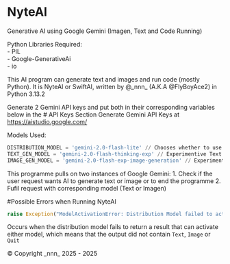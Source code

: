 # NyteAI
Generative AI using Google Gemini (Imagen, Text and Code Running)

Python Libraries Required:\
    - PIL\
    - Google-GenerativeAi\
    - io

This AI program can generate text and images and run code (mostly Python).
It is NyteAI or SwiftAI, written by @\_nnn_ (A.K.A @FlyBoyAce2) in Python 3.13.2

Generate 2 Gemini API keys and put both in their corresponding variables below in the # API Keys Section
Generate Gemini API Keys at https://aistudio.google.com/

Models Used:
```python
DISTRIBUTION_MODEL = 'gemini-2.0-flash-lite' // Chooses whether to use text or image generation model
TEXT_GEN_MODEL = 'gemini-2.0-flash-thinking-exp' // Experimentive Text Generation Model with Thinking Abilities and Code Running Capabilities
IMAGE_GEN_MODEL = 'gemini-2.0-flash-exp-image-generation' // Experimentive Image Generation Model
```

This programme pulls on two instances of Google Gemini:
    1. Check if the user request wants AI to generate text or image or to end the programme
    2. Fufil request with corresponding model (Text or Imagen)

#Possible Errors when Running NyteAI
```python
raise Exception("ModelActivationError: Distribution Model failed to activate Text or Imagen Model")
```
Occurs when the distribution model fails to return a result that can activate either model, which means that the output did not contain ```Text```, ```Image``` or ```Quit```

© Copyright \_nnn_ 2025 - 2025
